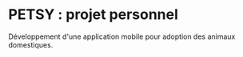 # PETSY : projet personnel
 
 Développement d'une application mobile pour adoption des animaux domestiques.
